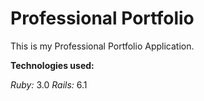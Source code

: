 # Professional Portfolio

This is my Professional Portfolio Application.

**Technologies used:**

_Ruby:_ 3.0
_Rails:_ 6.1
